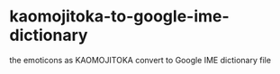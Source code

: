 # kaomojitoka-to-google-ime-dictionary
the emoticons as KAOMOJITOKA convert to Google IME dictionary file
